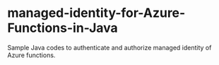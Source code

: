 # managed-identity-for-Azure-Functions-in-Java
Sample Java codes to authenticate and authorize managed identity of Azure functions.
